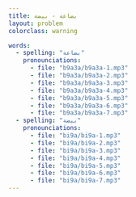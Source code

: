 ```yaml
---
title: بضاعة - بيضة
layout: problem
colorclass: warning

words:
  - spelling: "بضاعة"
    pronounciations:
      - file: "b9a3a/b9a3a-1.mp3"
      - file: "b9a3a/b9a3a-2.mp3"
      - file: "b9a3a/b9a3a-3.mp3"
      - file: "b9a3a/b9a3a-4.mp3"
      - file: "b9a3a/b9a3a-5.mp3"
      - file: "b9a3a/b9a3a-6.mp3"
      - file: "b9a3a/b9a3a-7.mp3"
  - spelling: "بيضة"
    pronounciations:
      - file: "bi9a/bi9a-1.mp3"
      - file: "bi9a/bi9a-2.mp3"
      - file: "bi9a/bi9a-3.mp3"
      - file: "bi9a/bi9a-4.mp3"
      - file: "bi9a/bi9a-5.mp3"
      - file: "bi9a/bi9a-6.mp3"
      - file: "bi9a/bi9a-7.mp3"
---
```

